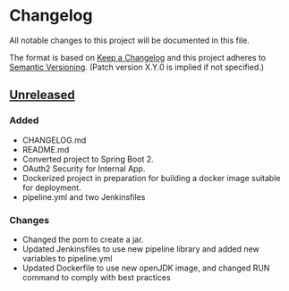 # Changelog
All notable changes to this project will be documented in this file.

The format is based on [Keep a Changelog](http://keepachangelog.com/en/1.0.0/)
and this project adheres to [Semantic Versioning](http://semver.org/spec/v2.0.0.html). (Patch version X.Y.0 is implied if not specified.)

## [Unreleased]

### Added
- CHANGELOG.md
- README.md
- Converted project to Spring Boot 2.
- OAuth2 Security for Internal App.
- Dockerized project in preparation for building a docker image suitable for deployment.
- pipeline.yml and two Jenkinsfiles

### Changes
- Changed the pom to create a jar.
- Updated Jenkinsfiles to use new pipeline library and added new variables to pipeline.yml
- Updated Dockerfile to use new openJDK image, and changed RUN command to comply with best practices


[Unreleased]: https://github.com/NWQMC/qw_portal_services/compare/qw_portal_services-1.4...master
